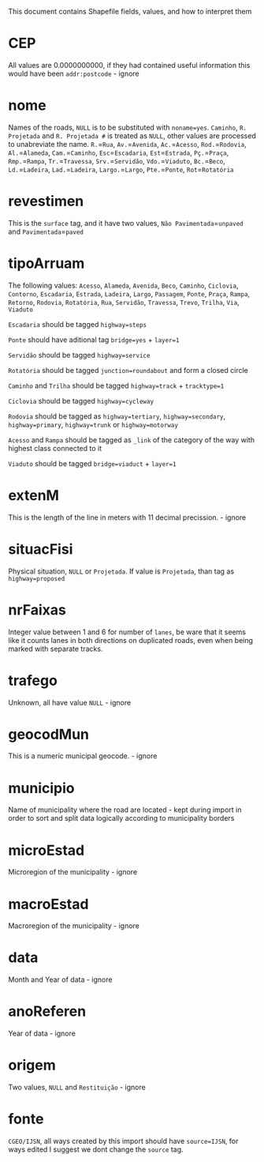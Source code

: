 This document contains Shapefile fields, values, and how to interpret them

CEP
=====

All values are 0.0000000000, if they had contained useful information this would have been `addr:postcode` - ignore

nome
=======

Names of the roads, `NULL` is to be substituted with `noname=yes`. `Caminho`, `R. Projetada` and `R. Projetada #` is treated as `NULL`, other values are processed to unabreviate the name. `R.`=`Rua`, `Av.`=`Avenida`, `Ac.`=`Acesso`, `Rod.`=`Rodovia`, `Al.`=`Alameda`, `Cam.`=`Caminho`, `Esc`=`Escadaria`, `Est`=`Estrada`, `Pç.`=`Praça`, `Rmp.`=`Rampa`, `Tr.`=`Travessa`, `Srv.`=`Servidão`, `Vdo.`=`Viaduto`, `Bc.`=`Beco`, `Ld.`=`Ladeira`, `Lad.`=`Ladeira`, `Largo.`=`Largo`, `Pte.`=`Ponte`, `Rot`=`Rotatória`

revestimen
=======

This is the `surface` tag, and it have two values, `Não Pavimentada`=`unpaved` and `Pavimentada`=`paved`


tipoArruam
=======

The following values: `Acesso`, `Alameda`, `Avenida`, `Beco`, `Caminho`, `Ciclovia`, `Contorno`, `Escadaria`, `Estrada`, `Ladeira`, `Largo`, `Passagem`, `Ponte`, `Praça`, `Rampa`, `Retorno`, `Rodovia`, `Rotatória`, `Rua`, `Servidão`, `Travessa`, `Trevo`, `Trilha`, `Via`, `Viaduto`

`Escadaria` should be tagged `highway=steps`

`Ponte` should have aditional tag `bridge=yes` + `layer=1`

`Servidão` should be tagged `highway=service`

`Rotatória` should be tagged `junction=roundabout` and form a closed circle

`Caminho` and `Trilha` should be tagged `highway=track` + `tracktype=1`

`Ciclovia` should be tagged `highway=cycleway`

`Rodovia` should be tagged as `highway=tertiary`, `highway=secondary`, `highway=primary`, `highway=trunk` or `highway=motorway`

`Acesso` and `Rampa` should be tagged as `_link` of the category of the way with highest class connected to it

`Viaduto` should be tagged `bridge=viaduct` + `layer=1`

extenM
=======

This is the length of the line in meters with 11 decimal precission. - ignore

situacFisi
========

Physical situation, `NULL` or `Projetada`. If value is `Projetada`, than tag as `highway=proposed`

nrFaixas
=======

Integer value between 1 and 6 for number of `lanes`, be ware that it seems like it counts lanes in both directions on duplicated roads, even when being marked with separate tracks.

trafego
=======

Unknown, all have value `NULL` - ignore

geocodMun
=======

This is a numeric municipal geocode. - ignore

municipio
========

Name of municipality where the road are located - kept during import in order to sort and split data logically according to municipality borders

microEstad
=======

Microregion of the municipality - ignore

macroEstad
=======

Macroregion of the municipality - ignore

data
======

Month and Year of data - ignore

anoReferen
======

Year of data - ignore

origem
======

Two values, `NULL` and `Restituição` - ignore

fonte
======

`CGEO/IJSN`, all ways created by this import should have `source=IJSN`, for ways edited I suggest we dont change the `source` tag.
